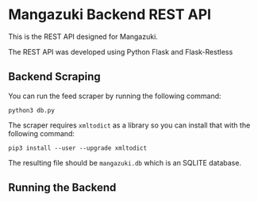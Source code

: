 Mangazuki Backend REST API
==========================

This is the REST API designed for Mangazuki.

The REST API was developed using Python Flask and Flask-Restless

## Backend Scraping

You can run the feed scraper by running the following command:

```python3 db.py```

The scraper requires `xmltodict` as a library so you can install that with the following command:

```pip3 install --user --upgrade xmltodict```

The resulting file should be `mangazuki.db` which is an SQLITE database.

## Running the Backend
